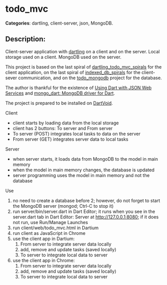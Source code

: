 # todo_mvc 

**Categories**: dartling, client-server, json, MongoDB. 

## Description: 
Client-server application with [dartling](https://github.com/dzenanr/dartling) 
on a client and on the server. 
Local storage used on a client. 
MongoDB used on the server.

This project is based on the last spiral of 
[dartling_todo_mvc_spirals](https://github.com/dzenanr/dartling_todo_mvc_spirals)
for the client application,
on the last spiral of
[indexed_db_spirals](https://github.com/dzenanr/indexed_db_spirals)
for the client-sever communication,
and on the
[todo_mongodb](https://github.com/dzenanr/todo_mongodb) project for the database.

The author is thankful for the existence of
[Using Dart with JSON Web Services](http://www.dartlang.org/articles/json-web-service/)
and
[mongo_dart: MongoDB driver for Dart](http://pub.dartlang.org/packages/mongo_dart).

The project is prepared to be installed on [DartVoid](http://www.dartvoid.com/).

Client

+ client starts by loading data from the local storage
+ client has 2 buttons: To server and From server
+ To server (POST) integrates local tasks to data on the server
+ From server (GET) integrates server data to local tasks

Server

+ when server starts, it loads data from MongoDB to the model in main memory
+ when the model in main memory changes, the database is updated
+ server programming uses the model in main memory and not the database

Use

1. no need to create a database before 2;
   however, do not forget to start the MongoDB server (mongod; Ctrl-C to stop it)
2. run server/bin/server.dart in Dart Editor;
   it runs when you see in the server.dart tab in Dart Editor:
   Server at http://127.0.0.1:8080;
   if it does not run, use Run/Manage Launches
3. run client/web/todo_mvc.html in Dartium
4. run client as JavaScript in Chrome
5. use the client app in Dartium:
   1. From server to integrate server data locally
   2. add, remove and update tasks (saved locally)
   3. To server to integrate local data to server
6. use the client app in Chrome:
   1. From server to integrate server data locally
   2. add, remove and update tasks (saved locally)
   3. To server to integrate local data to server

